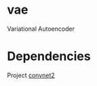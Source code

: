 # vae
Variational Autoencoder
# Dependencies
Project [convnet2](https://github.com/jmsaavedrar/convnet2)

